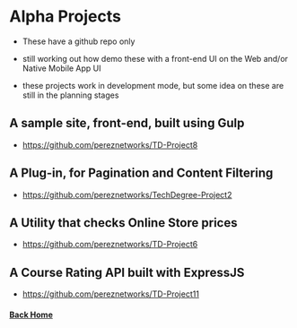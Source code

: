 # Alpha Projects

  - These have a github repo only

  - still working out how demo these with a front-end UI on the Web and/or Native Mobile App UI

  - these projects work in development mode, but some idea on these are still in the planning stages

## A sample site, front-end, built using Gulp
  - https://github.com/pereznetworks/TD-Project8


## A Plug-in, for Pagination and Content Filtering
  - https://github.com/pereznetworks/TechDegree-Project2


## A Utility that checks Online Store prices
  - https://github.com/pereznetworks/TD-Project6


## A Course Rating API built with ExpressJS
  - https://github.com/pereznetworks/TD-Project11


#### [Back Home](README.md) 
